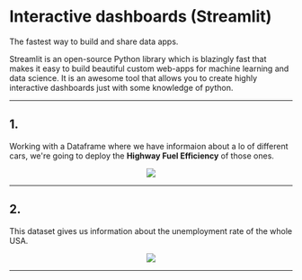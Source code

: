 # Interactive dashboards (Streamlit)
The fastest way to build and share data apps.

Streamlit is an open-source Python library which is blazingly fast that makes it easy to build beautiful custom web-apps for machine learning and data science. It is an awesome tool that allows you to create highly interactive dashboards just with some knowledge of python.

---
 ## 1.
 Working with a Dataframe where we have informaion about a lo of different cars, we're going to deploy the **Highway Fuel Efficiency** of those ones.
 
 <p align="center">
  <image src="https://github.com/wanaguirre/interactive_dashboard/blob/main/screenshots/cars_deploy.png"/>
</p>

---
## 2.
This dataset gives us information about the unemployment rate of the whole USA.

 <p align="center">
  <image src="https://github.com/wanaguirre/interactive_dashboard/blob/main/screenshots/unemployment_deploy.png"/>
</p>

---
